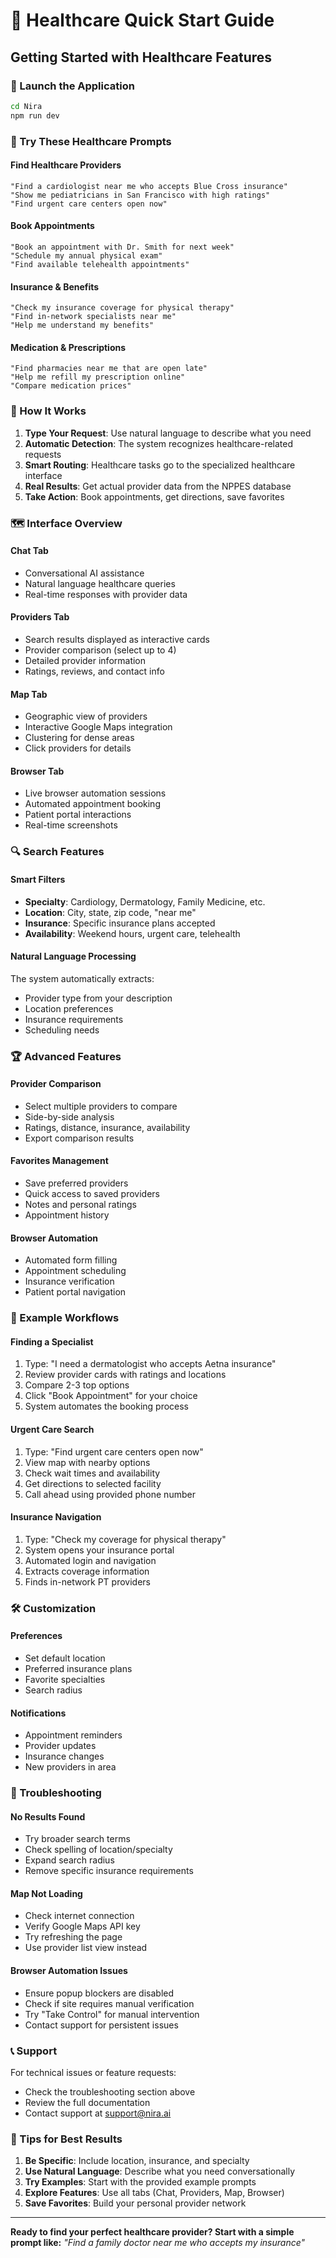 # 🏥 Healthcare Quick Start Guide

## Getting Started with Healthcare Features

### 🚀 Launch the Application
```bash
cd Nira
npm run dev
```

### 💬 Try These Healthcare Prompts

#### **Find Healthcare Providers**
```
"Find a cardiologist near me who accepts Blue Cross insurance"
"Show me pediatricians in San Francisco with high ratings"
"Find urgent care centers open now"
```

#### **Book Appointments**
```
"Book an appointment with Dr. Smith for next week"
"Schedule my annual physical exam"
"Find available telehealth appointments"
```

#### **Insurance & Benefits**
```
"Check my insurance coverage for physical therapy"
"Find in-network specialists near me"
"Help me understand my benefits"
```

#### **Medication & Prescriptions**
```
"Find pharmacies near me that are open late"
"Help me refill my prescription online"
"Compare medication prices"
```

### 🎯 How It Works

1. **Type Your Request**: Use natural language to describe what you need
2. **Automatic Detection**: The system recognizes healthcare-related requests
3. **Smart Routing**: Healthcare tasks go to the specialized healthcare interface
4. **Real Results**: Get actual provider data from the NPPES database
5. **Take Action**: Book appointments, get directions, save favorites

### 🗺️ Interface Overview

#### **Chat Tab**
- Conversational AI assistance
- Natural language healthcare queries
- Real-time responses with provider data

#### **Providers Tab**
- Search results displayed as interactive cards
- Provider comparison (select up to 4)
- Detailed provider information
- Ratings, reviews, and contact info

#### **Map Tab**
- Geographic view of providers
- Interactive Google Maps integration
- Clustering for dense areas
- Click providers for details

#### **Browser Tab**
- Live browser automation sessions
- Automated appointment booking
- Patient portal interactions
- Real-time screenshots

### 🔍 Search Features

#### **Smart Filters**
- **Specialty**: Cardiology, Dermatology, Family Medicine, etc.
- **Location**: City, state, zip code, "near me"
- **Insurance**: Specific insurance plans accepted
- **Availability**: Weekend hours, urgent care, telehealth

#### **Natural Language Processing**
The system automatically extracts:
- Provider type from your description
- Location preferences
- Insurance requirements
- Scheduling needs

### 🏆 Advanced Features

#### **Provider Comparison**
- Select multiple providers to compare
- Side-by-side analysis
- Ratings, distance, insurance, availability
- Export comparison results

#### **Favorites Management**
- Save preferred providers
- Quick access to saved providers
- Notes and personal ratings
- Appointment history

#### **Browser Automation**
- Automated form filling
- Appointment scheduling
- Insurance verification
- Patient portal navigation

### 📱 Example Workflows

#### **Finding a Specialist**
1. Type: "I need a dermatologist who accepts Aetna insurance"
2. Review provider cards with ratings and locations
3. Compare 2-3 top options
4. Click "Book Appointment" for your choice
5. System automates the booking process

#### **Urgent Care Search**
1. Type: "Find urgent care centers open now"
2. View map with nearby options
3. Check wait times and availability
4. Get directions to selected facility
5. Call ahead using provided phone number

#### **Insurance Navigation**
1. Type: "Check my coverage for physical therapy"
2. System opens your insurance portal
3. Automated login and navigation
4. Extracts coverage information
5. Finds in-network PT providers

### 🛠️ Customization

#### **Preferences**
- Set default location
- Preferred insurance plans
- Favorite specialties
- Search radius

#### **Notifications**
- Appointment reminders
- Provider updates
- Insurance changes
- New providers in area

### 🔧 Troubleshooting

#### **No Results Found**
- Try broader search terms
- Check spelling of location/specialty
- Expand search radius
- Remove specific insurance requirements

#### **Map Not Loading**
- Check internet connection
- Verify Google Maps API key
- Try refreshing the page
- Use provider list view instead

#### **Browser Automation Issues**
- Ensure popup blockers are disabled
- Check if site requires manual verification
- Try "Take Control" for manual intervention
- Contact support for persistent issues

### 📞 Support

For technical issues or feature requests:
- Check the troubleshooting section above
- Review the full documentation
- Contact support at support@nira.ai

### 🎉 Tips for Best Results

1. **Be Specific**: Include location, insurance, and specialty
2. **Use Natural Language**: Describe what you need conversationally
3. **Try Examples**: Start with the provided example prompts
4. **Explore Features**: Use all tabs (Chat, Providers, Map, Browser)
5. **Save Favorites**: Build your personal provider network

---

**Ready to find your perfect healthcare provider? Start with a simple prompt like:**
*"Find a family doctor near me who accepts my insurance"*
